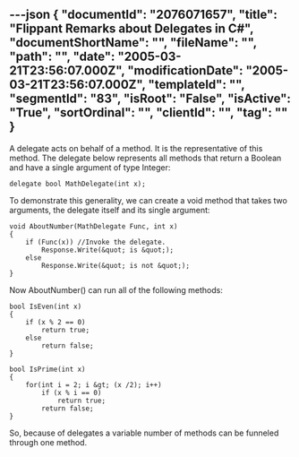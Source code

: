---json
{
  "documentId": "2076071657",
  "title": "Flippant Remarks about Delegates in C#",
  "documentShortName": "",
  "fileName": "",
  "path": "",
  "date": "2005-03-21T23:56:07.000Z",
  "modificationDate": "2005-03-21T23:56:07.000Z",
  "templateId": "",
  "segmentId": "83",
  "isRoot": "False",
  "isActive": "True",
  "sortOrdinal": "",
  "clientId": "",
  "tag": ""
}
---

A delegate acts on behalf of a method. It is the representative of this method. The delegate below represents all methods that return a Boolean and have a single argument of type Integer:

    delegate bool MathDelegate(int x);

To demonstrate this generality, we can create a void method that takes two arguments, the delegate itself and its single argument:

    void AboutNumber(MathDelegate Func, int x)
    {
        if (Func(x)) //Invoke the delegate.
            Response.Write(&quot; is &quot;);
        else
            Response.Write(&quot; is not &quot;);
    }

Now AboutNumber() can run all of the following methods:

    bool IsEven(int x) 
    {
        if (x % 2 == 0) 
            return true;
        else
            return false;
    }

    bool IsPrime(int x)
    {
        for(int i = 2; i &gt; (x /2); i++)
            if (x % i == 0) 
                return true;                                        
            return false;
    }

So, because of delegates a variable number of methods can be funneled through one method.
